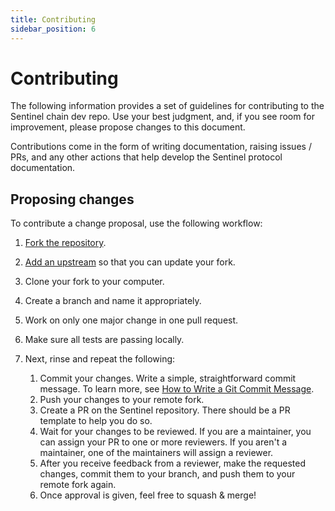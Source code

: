 ```yaml
---
title: Contributing
sidebar_position: 6
---
```

# Contributing

The following information provides a set of guidelines for contributing to the Sentinel chain dev repo. Use your best judgment, and, if you see room for improvement, please propose changes to this document.

Contributions come in the form of writing documentation, raising issues / PRs, and any other actions that help develop the Sentinel protocol documentation.

## Proposing changes

To contribute a change proposal, use the following workflow:

1. [Fork the repository](https://github.com/sentinel-official/hub).
2. [Add an upstream](https://docs.github.com/en/github/collaborating-with-pull-requests/working-with-forks/syncing-a-fork) so that you can update your fork.
3. Clone your fork to your computer.
4. Create a branch and name it appropriately.
5. Work on only one major change in one pull request.
6. Make sure all tests are passing locally.
7. Next, rinse and repeat the following:

    1. Commit your changes. Write a simple, straightforward commit message. To learn more, see [How to Write a Git Commit Message](https://chris.beams.io/posts/git-commit/).
    2. Push your changes to your remote fork.
    3. Create a PR on the Sentinel repository. There should be a PR template to help you do so.
    4. Wait for your changes to be reviewed. If you are a maintainer, you can assign your PR to one or more reviewers. If you aren't a maintainer, one of the maintainers will assign a reviewer.
    5. After you receive feedback from a reviewer, make the requested changes, commit them to your branch, and push them to your remote fork again.
    6. Once approval is given, feel free to squash & merge!